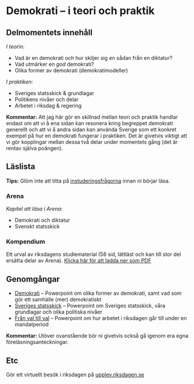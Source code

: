 # Demokrati – i teori och praktik

## Delmomentets innehåll

*I teorin:*

* Vad är en demokrati och hur skiljer sig en sådan från en diktatur?
* Vad utmärker en *god* demokrati? 
* Olika former av demokrati (demokratimodeller)

*I praktiken:*

* Sveriges statsskick & grundlagar
* Politikens nivåer och delar
* Arbetet i riksdag & regering 

<!--* Sveriges politiska partier (eventuellt) -->

**Kommentar:** Att jag här gör en skillnad mellan teori och praktik handlar endast om att vi å ena sidan kan resonera kring begreppet demokrati generellt och att vi å andra sidan kan använda Sverige som ett konkret exempel på hur en demokrati fungerar i praktiken. Det är givetvis viktigt att vi gör kopplingar mellan dessa två delar under momentets gång (det är rentav själva poängen). 

## Läslista

**Tips:** Glöm inte att titta på [instuderingsfrågorna](../examinerande_moment/instuderingsfragor_demokrati_ht18.md) innan ni börjar läsa.

### Arena

*Kapitel att läsa i Arena:*

* Demokrati och diktatur
* Svenskt statsskick

<!--**Europeiska Unionen**  Detta kapitel är inte av samma vikt som de andra kapitlen för provet och inlämningen (så prioritera detta kapitel lägre).  -->


<!--Första upplagan: 111-122 (11 sid) Andra upplagan: 122-142 (20 sid) -->

<!--**Sveriges politiska partier** 154-164 (10 sid) -->

### Kompendium

Ett urval av riksdagens studiematerial (58 sid, lättläst och kan till stor del ersätta delar av Arena). [Klicka här för att ladda ner som PDF](resurser/kompendium_sv_pol_system.pdf)


## Genomgångar

* [Demokrati](https://docs.google.com/presentation/d/1YXXK5ZrN8vu4g1l7Ko207Qa4uNaGGqSs9Lb3PbVWAz0/edit?usp=sharing) – Powerpoint om olika former av demokrati, samt vad som gör ett samhälle (mer) demokratiskt
* [Sveriges statsskick](https://docs.google.com/presentation/d/19ZG7qPrDV5C4hEDGqLPfAvCvqA87nq7Rf-Shb5LHg0s/edit?usp=sharing) – Powerpoint om Sveriges statsskick, våra grundlagar och olika politiska nivåer
* [Från val till val](https://docs.google.com/presentation/d/1ABeJtAQoMEYVFoRA6rGONNCsKTB-iYm5ljEzSWVptB4/edit?usp=sharing) – Powerpoint om hur arbetet i riksdagen går till under en mandatperiod

**Kommentar:** Utöver ovanstående bör ni givetvis också gå igenom era egna föreläsningsanteckningar.


## Etc

Gör ett virtuellt besök i riksdagen på [upplev.riksdagen.se](http://www.riksdagen.se/sv/upplev/)

